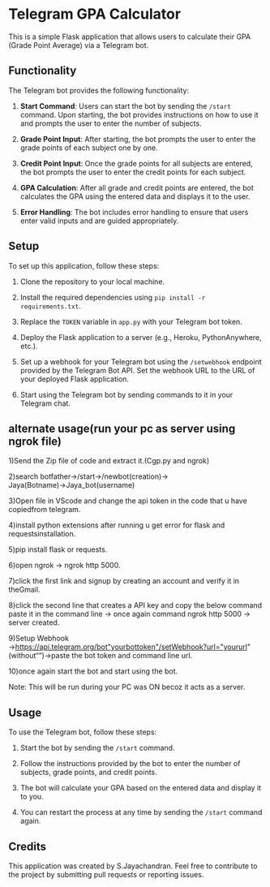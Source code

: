 # Telegram GPA Calculator

This is a simple Flask application that allows users to calculate their GPA (Grade Point Average) via a Telegram bot.

## Functionality

The Telegram bot provides the following functionality:

1. **Start Command**: Users can start the bot by sending the `/start` command. Upon starting, the bot provides instructions on how to use it and prompts the user to enter the number of subjects.
   
2. **Grade Point Input**: After starting, the bot prompts the user to enter the grade points of each subject one by one.

3. **Credit Point Input**: Once the grade points for all subjects are entered, the bot prompts the user to enter the credit points for each subject.

4. **GPA Calculation**: After all grade and credit points are entered, the bot calculates the GPA using the entered data and displays it to the user.

5. **Error Handling**: The bot includes error handling to ensure that users enter valid inputs and are guided appropriately.

## Setup

To set up this application, follow these steps:

1. Clone the repository to your local machine.

2. Install the required dependencies using `pip install -r requirements.txt`.

3. Replace the `TOKEN` variable in `app.py` with your Telegram bot token.

4. Deploy the Flask application to a server (e.g., Heroku, PythonAnywhere, etc.).

5. Set up a webhook for your Telegram bot using the `/setwebhook` endpoint provided by the Telegram Bot API. Set the webhook URL to the URL of your deployed Flask application.

6. Start using the Telegram bot by sending commands to it in your Telegram chat.

## alternate usage(run your pc as server using ngrok file)

1)Send the Zip file of code and extract it.(Cgp.py and ngrok)

2)search botfather→/start→/newbot(creation)→ Jaya(Botname)→Jaya_bot(username)

3)Open file in VScode and change the api token in the code that u have copiedfrom telegram.

4)install python extensions after running u get error for flask and requestsinstallation.

5)pip install flask or requests.

6)open ngrok → ngrok http 5000.

7)click the first link and signup by creating an account and verify it in theGmail.

8)click the second line that creates a API key and copy the below command  paste it in the command line → once again command ngrok http 5000 → server created.

9)Setup Webhook →https://api.telegram.org/bot"yourbottoken"/setWebhook?url="yoururl" (without“”)→paste the bot token and command line url.

10)once again start the bot and start using the bot.

Note: This will be run during your PC was ON becoz it acts as a server.

## Usage

To use the Telegram bot, follow these steps:

1. Start the bot by sending the `/start` command.

2. Follow the instructions provided by the bot to enter the number of subjects, grade points, and credit points.

3. The bot will calculate your GPA based on the entered data and display it to you.

4. You can restart the process at any time by sending the `/start` command again.

## Credits

This application was created by S.Jayachandran. Feel free to contribute to the project by submitting pull requests or reporting issues.

